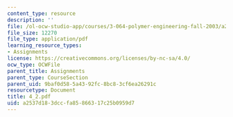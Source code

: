 ```yaml
---
content_type: resource
description: ''
file: /ol-ocw-studio-app/courses/3-064-polymer-engineering-fall-2003/a2537d183dccfa85866317c25b0959d7_4_2.pdf
file_size: 12270
file_type: application/pdf
learning_resource_types:
- Assignments
license: https://creativecommons.org/licenses/by-nc-sa/4.0/
ocw_type: OCWFile
parent_title: Assignments
parent_type: CourseSection
parent_uid: 9baf0d58-5a43-92fc-8bc8-3cf6ea26291c
resourcetype: Document
title: 4_2.pdf
uid: a2537d18-3dcc-fa85-8663-17c25b0959d7
---
```

